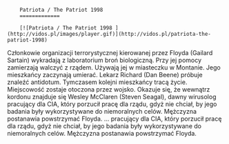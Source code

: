 
        Patriota / The Patriot 1998 
        =============
        
        [![Patriota / The Patriot 1998 ](http://vidos.pl/images/player.gif)](http://vidos.pl/patriota-the-patriot-1998)
        
        
 Członkowie organizacji terrorystycznej kierowanej przez Floyda (Gailard Sartain) wykradają z laboratorium broń biologiczną. Przy jej pomocy zamierzają walczyć z rządem. Używają jej w miasteczku w Montanie. Jego mieszkańcy zaczynają umierać. Lekarz Richard (Dan Beene) próbuje znaleźć antidotum. Tymczasem kolejni mieszkańcy tracą życie. Miejscowość zostaje otoczona przez wojsko. Okazuje się, że wewnątrz kordonu znajduje się Wesley McClaren (Steven Seagal), dawny wirusolog pracujący dla CIA, który porzucił pracę dla rządu, gdyż nie chciał, by jego badania były wykorzystywane do niemoralnych celów. Mężczyzna postanawia powstrzymać Floyda.  ... pracujący dla CIA, który porzucił pracę dla rządu, gdyż nie chciał, by jego badania były wykorzystywane do niemoralnych celów. Mężczyzna postanawia powstrzymać Floyda.
    